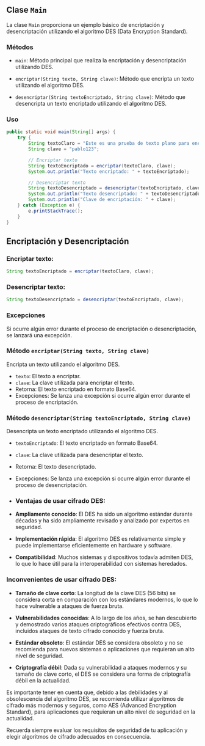 ## Clase `Main`

La clase `Main` proporciona un ejemplo básico de encriptación y desencriptación utilizando el algoritmo DES (Data Encryption Standard).

### Métodos

- `main`: Método principal que realiza la encriptación y desencriptación utilizando DES.
  
- `encriptar(String texto, String clave)`: Método que encripta un texto utilizando el algoritmo DES.
  
- `desencriptar(String textoEncriptado, String clave)`: Método que desencripta un texto encriptado utilizando el algoritmo DES.

### Uso

```java
public static void main(String[] args) {
    try {
        String textoClaro = "Este es una prueba de texto plano para encriptar";
        String clave = "pablo123";

        // Encriptar texto
        String textoEncriptado = encriptar(textoClaro, clave);
        System.out.println("Texto encriptado: " + textoEncriptado);

        // Desencriptar texto
        String textoDesencriptado = desencriptar(textoEncriptado, clave);
        System.out.println("Texto desencriptado: " + textoDesencriptado);
        System.out.println("Clave de encriptación: " + clave);
    } catch (Exception e) {
        e.printStackTrace();
    }
}
```
## Encriptación y Desencriptación

### Encriptar texto:

```java
String textoEncriptado = encriptar(textoClaro, clave);
```

### Desencriptar texto:

```java
String textoDesencriptado = desencriptar(textoEncriptado, clave);
```

### Excepciones

Si ocurre algún error durante el proceso de encriptación o desencriptación, se lanzará una excepción.

### Método `encriptar(String texto, String clave)`

Encripta un texto utilizando el algoritmo DES.

- `texto`: El texto a encriptar.
- `clave`: La clave utilizada para encriptar el texto.
- Retorna: El texto encriptado en formato Base64.
- Excepciones: Se lanza una excepción si ocurre algún error durante el proceso de encriptación.

### Método `desencriptar(String textoEncriptado, String clave)`

Desencripta un texto encriptado utilizando el algoritmo DES.

- `textoEncriptado`: El texto encriptado en formato Base64.
- `clave`: La clave utilizada para desencriptar el texto.
- Retorna: El texto desencriptado.
- Excepciones: Se lanza una excepción si ocurre algún error durante el proceso de desencriptación.

- ### Ventajas de usar cifrado DES:

- **Ampliamente conocido**: El DES ha sido un algoritmo estándar durante décadas y ha sido ampliamente revisado y analizado por expertos en seguridad.

- **Implementación rápida**: El algoritmo DES es relativamente simple y puede implementarse eficientemente en hardware y software.

- **Compatibilidad**: Muchos sistemas y dispositivos todavía admiten DES, lo que lo hace útil para la interoperabilidad con sistemas heredados.

### Inconvenientes de usar cifrado DES:

- **Tamaño de clave corto**: La longitud de la clave DES (56 bits) se considera corta en comparación con los estándares modernos, lo que lo hace vulnerable a ataques de fuerza bruta.

- **Vulnerabilidades conocidas**: A lo largo de los años, se han descubierto y demostrado varios ataques criptográficos efectivos contra DES, incluidos ataques de texto cifrado conocido y fuerza bruta.

- **Estándar obsoleto**: El estándar DES se considera obsoleto y no se recomienda para nuevos sistemas o aplicaciones que requieran un alto nivel de seguridad.

- **Criptografía débil**: Dada su vulnerabilidad a ataques modernos y su tamaño de clave corto, el DES se considera una forma de criptografía débil en la actualidad.

Es importante tener en cuenta que, debido a las debilidades y al obsolescencia del algoritmo DES, se recomienda utilizar algoritmos de cifrado más modernos y seguros, como AES (Advanced Encryption Standard), para aplicaciones que requieran un alto nivel de seguridad en la actualidad.

Recuerda siempre evaluar los requisitos de seguridad de tu aplicación y elegir algoritmos de cifrado adecuados en consecuencia.



